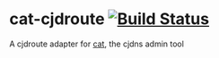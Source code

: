 cat-cjdroute [![Build Status](https://travis-ci.org/Mawalu/cat-cjdroute.svg?branch=master)](https://travis-ci.org/Mawalu/cat-cjdroute)
===

A cjdroute adapter for [cat](https://github.com/mawalu/cat-admin), the cjdns admin tool
